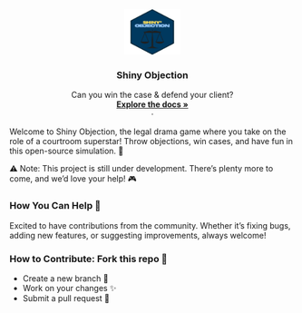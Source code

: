 
<div align="center">
<a href="https://github.com/Gero1999/shiny-objection-game"> <img src="icon.png" alt="Logo" width="100" height="80"/> </a>
<h3 align="center">
Shiny Objection
</h3>
<p align="center">
Can you win the case & defend your client? <br /> <a href=""><strong>Explore the docs »</strong></a> <br /> ·
</p>
</div>


Welcome to Shiny Objection, the legal drama game where you take on the role of a courtroom superstar! Throw objections, win cases, and have fun in this open-source simulation. 🚀

⚠️ Note: This project is still under development. There’s plenty more to come, and we’d love your help! 🎮

### How You Can Help 🤝

Excited to have contributions from the community. Whether it’s fixing bugs, adding new features, or suggesting improvements, always welcome!

### How to Contribute: Fork this repo 🍴

-   Create a new branch 🌱
-   Work on your changes ✨
-   Submit a pull request 📨
